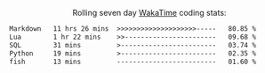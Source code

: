 <p align="center">Rolling seven day <a href="https://wakatime.com/@syrkis"/>WakaTime</a> coding stats:</p>
<!--START_SECTION:waka-->

```txt
Markdown   11 hrs 26 mins  >>>>>>>>>>>>>>>>>>>>-----   80.85 %
Lua        1 hr 22 mins    >>-----------------------   09.68 %
SQL        31 mins         >------------------------   03.74 %
Python     19 mins         >------------------------   02.35 %
fish       13 mins         -------------------------   01.60 %
```

<!--END_SECTION:waka-->
